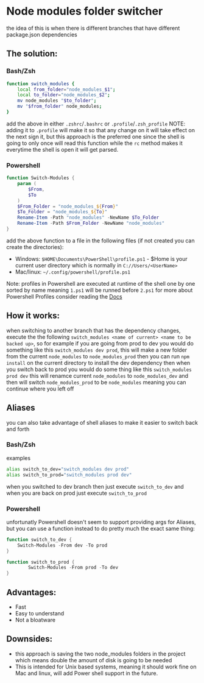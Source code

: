 # Node modules folder switcher

the idea of this is when there is different branches that have different package.json dependencies

## The solution:
### Bash/Zsh
```bash
function switch_modules {
	local from_folder="node_modules_$1";
	local to_folder="node_modules_$2";
	mv node_modules "$to_folder";
	mv "$from_folder" node_modules;
}
```
add the above in either `.zshrc`/`.bashrc` or `.profile`/`.zsh_profile`
NOTE: adding it to `.profile` will make it so that any change on it will take effect on the next sign it, but this approach is the preferred one since the shell is going to only once will read this function while the `rc` method makes it everytime the shell is open it will get parsed.

### Powershell
```powershell
function Switch-Modules {
	param (
		$From,
		$To
	)
	$From_Folder = "node_modules_${From}"
	$To_Folder = "node_modules_${To}"
	Rename-Item -Path "node_modules" -NewName $To_Folder
	Rename-Item -Path $From_Folder -NewName "node_modules"
}
```

add the above function to a file in the following files (if not created you can create the directories):
- Windows: `$HOME\Documents\PowerShell\profile.ps1` - $Home is your current user directory which is normally in `C://Users/<UserName>`
- Mac/linux: `~/.config/powershell/profile.ps1`

Note: profiles in Powershell are executed at runtime of the shell one by one sorted by name meaning `1.ps1` will be runned before `2.ps1` for more about Powershell Profiles consider reading the [Docs](https://learn.microsoft.com/en-us/powershell/module/microsoft.powershell.core/about/about_profiles?view=powershell-7.5)


## How it works:
when switching to another branch that has the dependency changes, execute the the following `switch_modules <name of current> <name to be backed up>`, so for example if you are going from prod to dev you would do something like this `switch_modules dev prod`, this will make a new folder from the current `node_modules` to `node_modules_prod` then you can run `npm install` on the current directory to install the dev dependency 
then when you switch back to prod you would do some thing like this `switch_modules prod dev` this will renamce current `node_modules` to `node_modules_dev` and then will switch `node_modules_prod` to be `node_modules` meaning you can continue where you left off

## Aliases
you can also take advantage of shell aliases to make it easier to switch back and forth

### Bash/Zsh
examples
```bash
alias switch_to_dev="switch_modules dev prod"
alias switch_to_prod="switch_modules prod dev"
```
when you switched to dev branch then just execute `switch_to_dev` and when you are back on prod just execute `switch_to_prod`

### Powershell
unfortunatly Powershell doesn't seem to support providing args for Aliases, but you can use a function instead to do pretty much the exact same thing:

```powershell
function switch_to_dev {
	Switch-Modules -From dev -To prod
}

function switch_to_prod {
        Switch-Modules -From prod -To dev
}
```

## Advantages:
- Fast
- Easy to understand
- Not a bloatware

## Downsides:
- this approach is saving the two node_modules folders in the project which means double the amount of disk is going to be needed
- This is intended for Unix based systems, meaning it should work fine on Mac and linux, will add Power shell support in the future.
